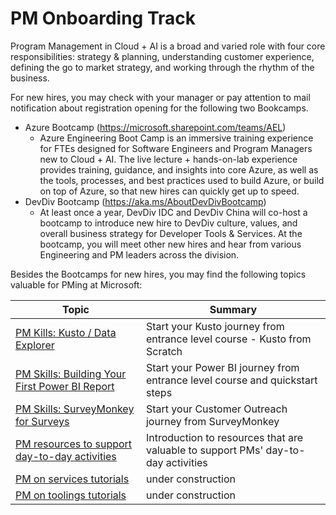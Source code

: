 # PM Onboarding Track

Program Management in Cloud + AI is a broad and varied role with four core responsibilities: strategy & planning, understanding customer experience, defining the go to market strategy, and working through the rhythm of the business. 

For new hires, you may check with your manager or pay attention to mail notification about registration opening for the following two Bookcamps. 

- Azure Bootcamp (https://microsoft.sharepoint.com/teams/AEL)
    - Azure Engineering Boot Camp is an immersive training experience for FTEs designed for Software Engineers and Program Managers new to Cloud + AI. The live lecture + hands-on-lab experience provides training, guidance, and insights into core Azure, as well as the tools, processes, and best practices used to build Azure, or build on top of Azure, so that new hires can quickly get up to speed. 
- DevDiv Bootcamp (https://aka.ms/AboutDevDivBootcamp)
    - At least once a year, DevDiv IDC and DevDiv China will co-host a bootcamp to introduce new hire to DevDiv culture, values, and overall business strategy for Developer Tools & Services. At the bootcamp, you will meet other new hires and hear from various Engineering and PM leaders across the division.

Besides the Bootcamps for new hires, you may find the following topics valuable for PMing at Microsoft:

| Topic | Summary |
| -- | -- |
| [PM Kills: Kusto / Data Explorer](./PM%20track/pm-kusto.md) | Start your Kusto journey from entrance level course - Kusto from Scratch |
| [PM Skills: Building Your First Power BI Report](./PM%20track/pm-powerbi.md) | Start your Power BI journey from entrance level course and quickstart steps |
| [PM Skills: SurveyMonkey for Surveys](./PM%20track/pm-surveymonkey.md) | Start your Customer Outreach journey from SurveyMonkey |
| [PM resources to support day-to-day activities](./PM%20track/pm-resources.md) | Introduction to resources that are valuable to support PMs' day-to-day activities |
| [PM on services tutorials](./PM%20track/pm-on-services.md) | under construction |
| [PM on toolings tutorials](./PM%20track/pm-on-toolings.md) | under construction |


